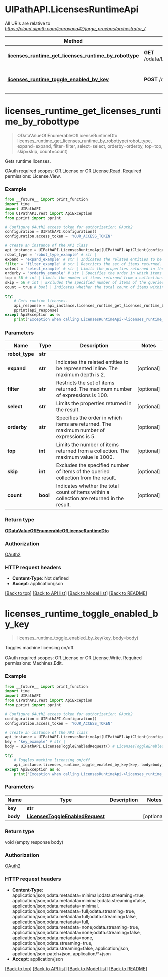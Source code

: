 # UIPathAPI.LicensesRuntimeApi

All URIs are relative to *https://cloud.uipath.com/jcaravaca42/jorge_pruebas/orchestrator_/*

Method | HTTP request | Description
------------- | ------------- | -------------
[**licenses_runtime_get_licenses_runtime_by_robottype**](LicensesRuntimeApi.md#licenses_runtime_get_licenses_runtime_by_robottype) | **GET** /odata/LicensesRuntime/UiPath.Server.Configuration.OData.GetLicensesRuntime(robotType&#x3D;&#39;{robotType}&#39;) | Gets runtime licenses.
[**licenses_runtime_toggle_enabled_by_key**](LicensesRuntimeApi.md#licenses_runtime_toggle_enabled_by_key) | **POST** /odata/LicensesRuntime(&#39;{key}&#39;)/UiPath.Server.Configuration.OData.ToggleEnabled | Toggles machine licensing on/off.


# **licenses_runtime_get_licenses_runtime_by_robottype**
> ODataValueOfIEnumerableOfLicenseRuntimeDto licenses_runtime_get_licenses_runtime_by_robottype(robot_type, expand=expand, filter=filter, select=select, orderby=orderby, top=top, skip=skip, count=count)

Gets runtime licenses.

OAuth required scopes: OR.License or OR.License.Read.  Required permissions: License.View.

### Example
```python
from __future__ import print_function
import time
import UIPathAPI
from UIPathAPI.rest import ApiException
from pprint import pprint

# Configure OAuth2 access token for authorization: OAuth2
configuration = UIPathAPI.Configuration()
configuration.access_token = 'YOUR_ACCESS_TOKEN'

# create an instance of the API class
api_instance = UIPathAPI.LicensesRuntimeApi(UIPathAPI.ApiClient(configuration))
robot_type = 'robot_type_example' # str | 
expand = 'expand_example' # str | Indicates the related entities to be represented inline. The maximum depth is 2. (optional)
filter = 'filter_example' # str | Restricts the set of items returned. The maximum number of expressions is 100. (optional)
select = 'select_example' # str | Limits the properties returned in the result. (optional)
orderby = 'orderby_example' # str | Specifies the order in which items are returned. The maximum number of expressions is 5. (optional)
top = 56 # int | Limits the number of items returned from a collection. The maximum value is 1000. (optional)
skip = 56 # int | Excludes the specified number of items of the queried collection from the result. (optional)
count = true # bool | Indicates whether the total count of items within a collection are returned in the result. (optional)

try:
    # Gets runtime licenses.
    api_response = api_instance.licenses_runtime_get_licenses_runtime_by_robottype(robot_type, expand=expand, filter=filter, select=select, orderby=orderby, top=top, skip=skip, count=count)
    pprint(api_response)
except ApiException as e:
    print("Exception when calling LicensesRuntimeApi->licenses_runtime_get_licenses_runtime_by_robottype: %s\n" % e)
```

### Parameters

Name | Type | Description  | Notes
------------- | ------------- | ------------- | -------------
 **robot_type** | **str**|  | 
 **expand** | **str**| Indicates the related entities to be represented inline. The maximum depth is 2. | [optional] 
 **filter** | **str**| Restricts the set of items returned. The maximum number of expressions is 100. | [optional] 
 **select** | **str**| Limits the properties returned in the result. | [optional] 
 **orderby** | **str**| Specifies the order in which items are returned. The maximum number of expressions is 5. | [optional] 
 **top** | **int**| Limits the number of items returned from a collection. The maximum value is 1000. | [optional] 
 **skip** | **int**| Excludes the specified number of items of the queried collection from the result. | [optional] 
 **count** | **bool**| Indicates whether the total count of items within a collection are returned in the result. | [optional] 

### Return type

[**ODataValueOfIEnumerableOfLicenseRuntimeDto**](ODataValueOfIEnumerableOfLicenseRuntimeDto.md)

### Authorization

[OAuth2](../README.md#OAuth2)

### HTTP request headers

 - **Content-Type**: Not defined
 - **Accept**: application/json

[[Back to top]](#) [[Back to API list]](../README.md#documentation-for-api-endpoints) [[Back to Model list]](../README.md#documentation-for-models) [[Back to README]](../README.md)

# **licenses_runtime_toggle_enabled_by_key**
> licenses_runtime_toggle_enabled_by_key(key, body=body)

Toggles machine licensing on/off.

OAuth required scopes: OR.License or OR.License.Write.  Required permissions: Machines.Edit.

### Example
```python
from __future__ import print_function
import time
import UIPathAPI
from UIPathAPI.rest import ApiException
from pprint import pprint

# Configure OAuth2 access token for authorization: OAuth2
configuration = UIPathAPI.Configuration()
configuration.access_token = 'YOUR_ACCESS_TOKEN'

# create an instance of the API class
api_instance = UIPathAPI.LicensesRuntimeApi(UIPathAPI.ApiClient(configuration))
key = 'key_example' # str | 
body = UIPathAPI.LicensesToggleEnabledRequest() # LicensesToggleEnabledRequest |  (optional)

try:
    # Toggles machine licensing on/off.
    api_instance.licenses_runtime_toggle_enabled_by_key(key, body=body)
except ApiException as e:
    print("Exception when calling LicensesRuntimeApi->licenses_runtime_toggle_enabled_by_key: %s\n" % e)
```

### Parameters

Name | Type | Description  | Notes
------------- | ------------- | ------------- | -------------
 **key** | **str**|  | 
 **body** | [**LicensesToggleEnabledRequest**](LicensesToggleEnabledRequest.md)|  | [optional] 

### Return type

void (empty response body)

### Authorization

[OAuth2](../README.md#OAuth2)

### HTTP request headers

 - **Content-Type**: application/json;odata.metadata=minimal;odata.streaming=true, application/json;odata.metadata=minimal;odata.streaming=false, application/json;odata.metadata=minimal, application/json;odata.metadata=full;odata.streaming=true, application/json;odata.metadata=full;odata.streaming=false, application/json;odata.metadata=full, application/json;odata.metadata=none;odata.streaming=true, application/json;odata.metadata=none;odata.streaming=false, application/json;odata.metadata=none, application/json;odata.streaming=true, application/json;odata.streaming=false, application/json, application/json-patch+json, application/*+json
 - **Accept**: application/json

[[Back to top]](#) [[Back to API list]](../README.md#documentation-for-api-endpoints) [[Back to Model list]](../README.md#documentation-for-models) [[Back to README]](../README.md)

